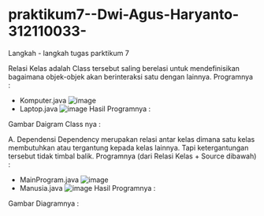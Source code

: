 # praktikum7--Dwi-Agus-Haryanto-312110033-

Langkah - langkah tugas parktikum 7

Relasi Kelas
adalah Class tersebut saling berelasi untuk mendefinisikan
bagaimana objek-objek akan berinteraksi satu dengan
lainnya.
Programnya :
- Komputer.java
![image](https://user-images.githubusercontent.com/31887335/206940342-0d33c315-8a0d-4bca-91a8-813d15cccbfe.png)
- Laptop.java
![image](https://user-images.githubusercontent.com/31887335/206940390-bac16e32-d6fc-4000-aca7-b15a58701e00.png)
Hasil Programnya :

Gambar Daigram Class nya :



A. Dependensi
Dependency merupakan relasi antar kelas dimana satu kelas membutuhkan atau tergantung kepada kelas lainnya. Tapi ketergantungan tersebut tidak timbal balik.
Programnya (dari Relasi Kelas + Source dibawah) :
- MainProgram.java
![image](https://user-images.githubusercontent.com/31887335/206940627-9a6fb27e-251b-4e18-8d06-ca5618e68314.png)
- Manusia.java
![image](https://user-images.githubusercontent.com/31887335/206940655-daaa44fe-6fae-4cbc-8aaf-42bab681d63c.png)
Hasil Programnya :

Gambar Diagramnya :





















